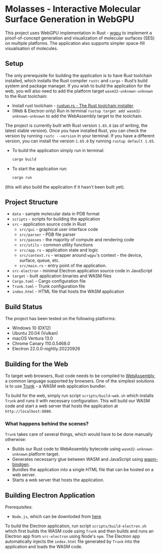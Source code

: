 # Molasses - Interactive Molecular Surface Generation in WebGPU

This project uses WebGPU implementation in Rust - [wgpu](https://github.com/gfx-rs/wgpu) to implement a proof-of-concept generation and visualization of molecular surfaces (SES) on multiple platforms. The application also supports simpler space-fill visualisation of molecules.

## Setup

The only prerequisite for building the application is to have Rust toolchain installed, which installs the Rust compiler `rustc` and `cargo` - Rust’s build system and package manager. If you wish to build the application for the web, you will also need to add the platform target `wasm32-unknown-unknown` to the Rust toolchain:

- Install rust toolchain - [rustup.rs - The Rust toolchain installer](https://rustup.rs/#).
- (Web & Electron only) Run in terminal `rustup target add wasm32-unknown-unknown` to add the WebAssembly target to the toolchain.

The project is currently built with Rust version `1.65.0` (as of writing, the latest stable version). Once you have installed Rust, you can check the version by running `rustc --version` in your terminal. If you have a different version, you can install the version `1.65.0` by running `rustup default 1.65`.

- To build the application simply run in terminal:

    ```bash
    cargo build
    ```

- To start the application run:

    ```bash
    cargo run
    ```

 (this will also build the application if it hasn't been built yet).

## Project Structure

- `data` - sample molecular data in PDB format
- `scripts` - scripts for building the application
- `src` - application source code in Rust
  - `src/gui` - graphical user interface code
  - `src/parser` - PDB file parser
  - `src/passes` - the majority of compute and rendering code
  - `src/utils` - common utility functions
  - `src/app.rs` - application state and logic
  - `src/context.rs` - wrapper around `wgpu`'s context - the device, surface, queue, etc.
  - `src/main.rs` - entry point of the application.
- `src-electron` - minimal Electron application source code in JavaScript
- `target` - built application binaries and WASM files
- `Cargo.toml` - Cargo configuration file
- `Trunk.toml` - Trunk configuration file
- `index.html` - HTML file that hosts the WASM application

## Build Status

The project has been tested on the following platforms:

- Windows 10 (DX12)
- Ubuntu 20.04 (Vulkan)
- macOS Ventura 13.0
- Chrome Canary 110.0.5468.0
- Electron 22.0.0-nightly.20220926

## Building for the Web

To target web browsers, Rust code needs to be compiled to [WebAssembly](https://webassembly.org/), a common language supported by browsers. One of the simplest solutions is to use [Trunk](https://trunkrs.dev) - a WASM web application bundler.

To build for the web, simply run script `scripts/build-web.sh` which installs `Trunk` and runs it with necessary configuration. This will build our WASM code and start a web server that hosts the application at `http://localhost:8080`.

### What happens behind the scenes?

`Trunk` takes care of several things, which would have to be done manually otherwise:

- Builds our Rust code to WebAssembly bytecode using `wasm32-unknown-unknown` platform target.
- Generates necessarry glue between WASM and JavaScript using [wasm-bindgen](https://rustwasm.github.io/docs/wasm-bindgen/).
- Bundles the application into a single HTML file that can be hosted on a web server.
- Starts a web server that hosts the application.

## Building Electron Application

Prerequisites:

- `Node.js`, which can be downloded from [here](https://nodejs.org/en/download/).

To build the Electron application, run script `scripts/build-electron.sh` which first builds the WASM code using `Trunk` and then builds and runs an Electron app from `src-electron` using Node's `npm`. The Electron app automatically injects the `index.html` file generated by `Trunk` into the application and loads the WASM code.

